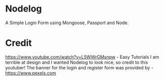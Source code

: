 # Nodelog
A Simple Login Form using Mongoose, Passport and Node.

# Credit
https://www.youtube.com/watch?v=L5WWrGMsnpw - Easy Tutorials
I am terrible at design and I wanted Nodelog to look nice, so credit to this youtuber!
The banner for the login and register form was provided by - https://www.pexels.com

